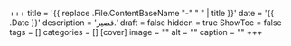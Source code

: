 +++
title = '{{ replace .File.ContentBaseName "-" " " | title }}'
date = '{{ .Date }}'
description = 'قصير.'
draft = false
hidden = true
ShowToc = false
tags = []
categories = []
[cover]
    image = ""
    alt = ""
    caption = ""
+++
